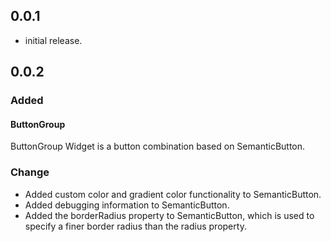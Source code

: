 ## 0.0.1

* initial release.

## 0.0.2 

### Added

#### ButtonGroup

ButtonGroup Widget is a button combination based on SemanticButton.

### Change
- Added custom color and gradient color functionality to SemanticButton.
- Added debugging information to SemanticButton.
- Added the borderRadius property to SemanticButton, which is used to specify a finer border radius than the radius property.







